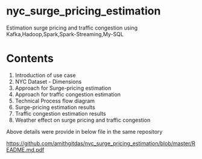 # nyc_surge_pricing_estimation
Estimation surge pricing and traffic congestion using Kafka,Hadoop,Spark,Spark-Streaming,My-SQL

# Contents
 1. Introduction of use case
 2. NYC Dataset - Dimensions
 3. Approach for Surge-pricing estimation
 4. Approach for traffic congestion estimation
 5. Technical Process flow diagram
 6. Surge-pricing estimation results
 7. Traffic congestion estimation results
 8. Weather effect on surge pricing and traffic congestion

Above details were provide in below file in the same repository

https://github.com/amithgitdas/nyc_surge_pricing_estimation/blob/master/README.md.pdf

